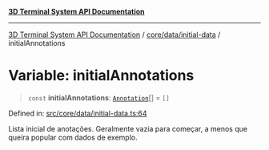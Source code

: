 [**3D Terminal System API Documentation**](../../../../README.md)

***

[3D Terminal System API Documentation](../../../../README.md) / [core/data/initial-data](../README.md) / initialAnnotations

# Variable: initialAnnotations

> `const` **initialAnnotations**: [`Annotation`](../../../../lib/types/interfaces/Annotation.md)[] = `[]`

Defined in: [src/core/data/initial-data.ts:64](https://github.com/Dicommunitas/ThreeJS_Terminal_3D/blob/4466777f13a6776beed134cf281b05ece637d113/src/core/data/initial-data.ts#L64)

Lista inicial de anotações. Geralmente vazia para começar,
a menos que queira popular com dados de exemplo.
